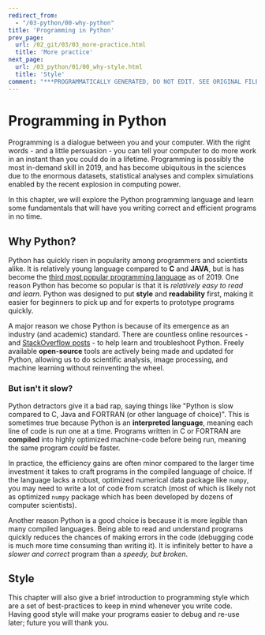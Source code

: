 ```yaml
---
redirect_from:
  - "/03-python/00-why-python"
title: 'Programming in Python'
prev_page:
  url: /02_git/03/03_more-practice.html
  title: 'More practice'
next_page:
  url: /03_python/01/00_why-style.html
  title: 'Style'
comment: "***PROGRAMMATICALLY GENERATED, DO NOT EDIT. SEE ORIGINAL FILES IN /content***"
---
```

# Programming in Python

Programming is a dialogue between you and your computer. With the right words - and a little persuasion - you can tell your computer to do more work in an instant than you could do in a lifetime. Programming is possibly the most in-demand skill in 2019, and has become ubiquitous in the sciences due to the enormous datasets, statistical analyses and complex simulations enabled by the recent explosion in computing power. 

In this chapter, we will explore the Python programming language and learn some fundamentals that will have you writing correct and efficient programs in no time.

## Why Python?

Python has quickly risen in popularity among programmers and scientists alike. It is relatively young language compared to **C** and **JAVA**, but is has become the [third most popular programming language](https://www.tiobe.com/tiobe-index/) as of 2019. One reason Python has become so popular is that it is *relatively easy to read and learn*. Python was designed to put **style** and **readability** first, making it easier for beginners to pick up and for experts to prototype programs quickly.

A major reason we chose Python is because of its emergence as an industry (and academic) standard. There are countless online resources - and [StackOverflow posts](https://stackoverflow.blog/2017/09/06/incredible-growth-python/) - to help learn and troubleshoot Python. Freely available **open-source** tools are actively being made and updated for Python, allowing us to do scientific analysis, image processing, and machine learning without reinventing the wheel.

### But isn't it slow?

Python detractors give it a bad rap, saying things like "Python is slow compared to C, Java and FORTRAN (or other language of choice)". This is sometimes true because Python is an **interpreted language**, meaning each line of code is run one at a time. Programs written in C or FORTRAN are **compiled** into highly optimized machine-code before being run, meaning the same program *could* be faster.

In practice, the efficiency gains are often minor compared to the larger time investment it takes to craft programs in the compiled language of choice. If the language lacks a robust, optimized numerical data package like `numpy`, you may need to write a lot of code from scratch (most of which is likely not as optimized `numpy` package which has been developed by dozens of computer scientists).  

Another reason Python is a good choice is because it is more *legible* than many compiled languages. Being able to read and understand programs quickly reduces the chances of making errors in the code (debugging code is much more time consuming than writing it). It is infinitely better to have a *slower and correct* program than a *speedy, but broken*.

## Style

This chapter will also give a brief introduction to programming style which are a set of best-practices to keep in mind whenever you write code. Having good style will make your programs easier to debug and re-use later; future you will thank you.
